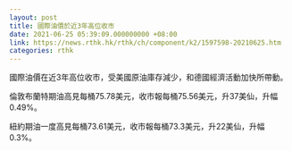 ```yaml
---
layout: post
title: 國際油價於近3年高位收市
date: 2021-06-25 05:39:09.000000000 +08:00
link: https://news.rthk.hk/rthk/ch/component/k2/1597598-20210625.htm
categories: rthk
---
```


國際油價在近3年高位收市，受美國原油庫存減少，和德國經濟活動加快所帶動。

倫敦布蘭特期油高見每桶75.78美元，收市報每桶75.56美元，升37美仙，升幅0.49%。

紐約期油一度高見每桶73.61美元，收市報每桶73.3美元，升22美仙，升幅0.3%。
